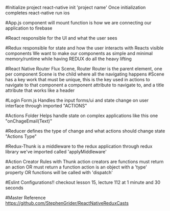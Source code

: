 #Initialize project
react-native init 'project name'
Once initialization completes
react-native run ios

#App.js 
component will mount function is how we are connecting our application to firebase

#React
responsible for the UI and what the user sees

#Redux
responsible for state and how the user interacts with Reacts visible components
We want to make our components as simple and minimal memory/runtime while having REDUX do all the heavy lifting

#React Native Router Flux
Scene, Router
Router is the parent element, one per component
Scene is the child where all the navigating happens
 #Scene
 has a key work that must be unique,
 this is the key used in actions to navigate to that component 
 a component attribute to navigate to,
 and a title attribute that works like a header

#Login Form.js
Handles the input forms/ui and state change on user interface through imported "ACTIONS"

#Actions Folder
Helps handle state on complex applications like this one "onChageEmail(Text)"

#Reducer
defines the type of change and what actions should change state "Actions Type"

#Redux-Thunk
is a middleware to the redux application through redux library we've imported called 'applyMiddleware'

#Action Creator Rules with Thunk
action creators are functions
must return an action OR must return a function
action is an object with a 'type' property OR functions will be called with 'dispatch'

#Eslint Configurations!!
checkout lesson 15, lecture 112 at 1 minute and 30 seconds


#Master Reference
https://github.com/StephenGrider/ReactNativeReduxCasts


